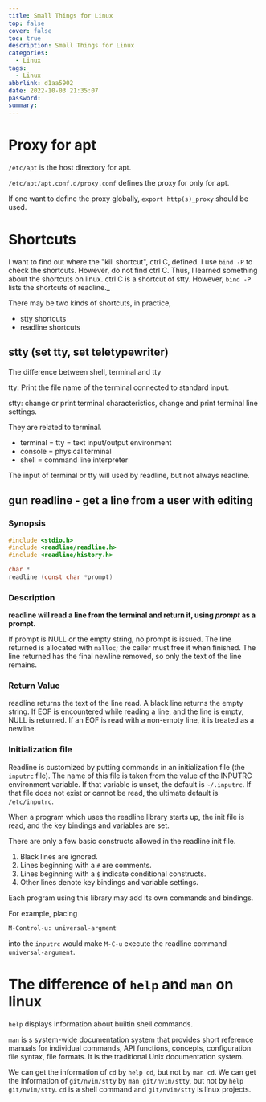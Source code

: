 ```yaml
---
title: Small Things for Linux
top: false
cover: false
toc: true
description: Small Things for Linux
categories:
  - Linux
tags:
  - Linux
abbrlink: d1aa5902
date: 2022-10-03 21:35:07
password:
summary:
---
```


# Proxy for apt

`/etc/apt` is the host directory for apt.

`/etc/apt/apt.conf.d/proxy.conf` defines the proxy for only for apt.

If one want to define the proxy globally, `export http(s)_proxy` should be used.

# Shortcuts

I want to find out where the "kill shortcut", ctrl C, defined. I use `bind -P`
to check the shortcuts. However, do not find ctrl C. Thus, I learned something
about the shortcuts on linux. ctrl C is a shortcut of stty. However, `bind -P`
lists the shortcuts of readline.\_

There may be two kinds of shortcuts, in practice,

- stty shortcuts
- readline shortcuts

## stty (set tty, set teletypewriter)

The difference between shell, terminal and tty

tty: Print the file name of the terminal connected to standard input.

stty: change or print terminal characteristics, change and print terminal line
settings.

They are related to terminal.

- terminal = tty = text input/output environment
- console = physical terminal
- shell = command line interpreter

The input of terminal or tty will used by readline, but not always readline.

## gun readline - get a line from a user with editing

### Synopsis

```c
#include <stdio.h>
#include <readline/readline.h>
#include <readline/history.h>

char *
readline (const char *prompt)

```

### Description

**readline will read a line from the terminal and return it, using _prompt_ as a
prompt.**

If prompt is NULL or the empty string, no prompt is issued. The line returned is
allocated with `malloc`; the caller must free it when finished. The line
returned has the final newline removed, so only the text of the line remains.

### Return Value

readline returns the text of the line read. A black line returns the empty
string. If EOF is encountered while reading a line, and the line is empty, NULL
is returned. If an EOF is read with a non-empty line, it is treated as a
newline.

### Initialization file

Readline is customized by putting commands in an initialization file (the
`inputrc` file). The name of this file is taken from the value of the INPUTRC
environment variable. If that variable is unset, the default is `~/.inputrc`. If
that file does not exist or cannot be read, the ultimate default is
`/etc/inputrc`.

When a program which uses the readline library starts up, the init file is read,
and the key bindings and variables are set.

There are only a few basic constructs allowed in the readline init file.

1. Black lines are ignored.
2. Lines beginning with a `#` are comments.
3. Lines beginning with a `$` indicate conditional constructs.
4. Other lines denote key bindings and variable settings.

Each program using this library may add its own commands and bindings.

For example, placing

```bash
M-Control-u: universal-argment
```

into the `inputrc` would make `M-C-u` execute the readline command
`universal-argument`.

# The difference of `help` and `man` on linux

`help` displays information about builtin shell commands.

`man` is s system-wide documentation system that provides short reference
manuals for individual commands, API functions, concepts, configuration file
syntax, file formats. It is the traditional Unix documentation system.

We can get the information of `cd` by `help cd`, but not by `man cd`. We can get
the information of `git/nvim/stty` by `man git/nvim/stty`, but not by
`help git/nvim/stty`. `cd` is a shell command and `git/nvim/stty` is linux
projects.
